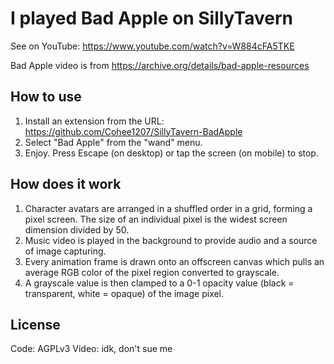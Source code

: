 # I played Bad Apple on SillyTavern

See on YouTube: <https://www.youtube.com/watch?v=W884cFA5TKE>

Bad Apple video is from <https://archive.org/details/bad-apple-resources>

## How to use

1. Install an extension from the URL: <https://github.com/Cohee1207/SillyTavern-BadApple>
2. Select "Bad Apple" from the "wand" menu.
3. Enjoy. Press Escape (on desktop) or tap the screen (on mobile) to stop.

## How does it work

1. Character avatars are arranged in a shuffled order in a grid, forming a pixel screen. The size of an individual pixel is the widest screen dimension divided by 50.
2. Music video is played in the background to provide audio and a source of image capturing.
3. Every animation frame is drawn onto an offscreen canvas which pulls an average RGB color of the pixel region converted to grayscale.
4. A grayscale value is then clamped to a 0-1 opacity value (black = transparent, white = opaque) of the image pixel.

## License

Code: AGPLv3
Video: idk, don't sue me
